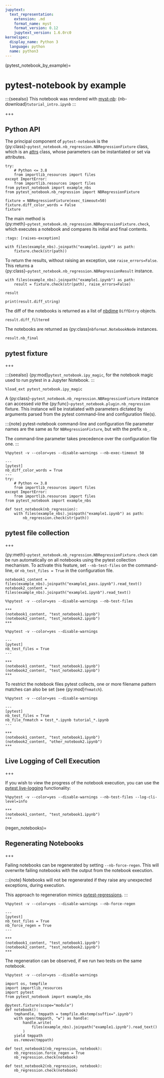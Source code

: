 ```yaml
---
jupytext:
  text_representation:
    extension: .md
    format_name: myst
    format_version: 0.12
    jupytext_version: 1.6.0rc0
kernelspec:
  display_name: Python 3
  language: python
  name: python3
---
```


(pytest_notebook_by_example)=

# pytest-notebook by example

:::{seealso}
This notebook was rendered with [myst-nb](https://myst-nb.readthedocs.io): {nb-download}`tutorial_intro.ipynb`
:::

+++

## Python API

The principal component of `pytest-notebook` is the
{py:class}`~pytest_notebook.nb_regression.NBRegressionFixture` class,
which is an [attrs](http://www.attrs.org) class, whose parameters can be instantiated or set via attributes.

```{code-cell} ipython3
try:
    # Python <= 3.8
    from importlib_resources import files
except ImportError:
    from importlib.resources import files
from pytest_notebook import example_nbs
from pytest_notebook.nb_regression import NBRegressionFixture
```

```{code-cell} ipython3
fixture = NBRegressionFixture(exec_timeout=50)
fixture.diff_color_words = False
fixture
```

The main method is {py:meth}`~pytest_notebook.nb_regression.NBRegressionFixture.check`, which executes a notebook and compares its initial and final contents.

```{code-cell} ipython3
:tags: [raises-exception]

with files(example_nbs).joinpath("example1.ipynb") as path:
    fixture.check(str(path))
```

To return the results, without raising an exception, use ``raise_errors=False``. This returns a {py:class}`~pytest_notebook.nb_regression.NBRegressionResult` instance.

```{code-cell} ipython3
with files(example_nbs).joinpath("example1.ipynb") as path:
    result = fixture.check(str(path), raise_errors=False)

result
```

```{code-cell} ipython3
print(result.diff_string)
```

The diff of the notebooks is returned as a list of [nbdime](https://nbdime.readthedocs.io) `DiffEntry` objects.

```{code-cell} ipython3
result.diff_filtered
```

The notebooks are returned as {py:class}`nbformat.NotebookNode` instances.

```{code-cell} ipython3
result.nb_final
```

## pytest fixture

+++

:::{seealso}
    {py:mod}`pytest_notebook.ipy_magic`,
    for the notebook magic used to run pytest in a Jupyter Notebook.
:::

```{code-cell} ipython3
%load_ext pytest_notebook.ipy_magic
```

A {py:class}`~pytest_notebook.nb_regression.NBRegressionFixture` instance can accessed *via* the {py:func}`~pytest_notebook.plugin.nb_regression` fixture.
This instance will be instatiated with parameters dictated by arguments parsed from the pytest command-line and configuration file(s).

:::{note}
pytest-notebook command-line and configuration file parameter names
are the same as for ``NBRegressionFixture``, but with the prefix ``nb_``.

The command-line parameter takes precedence over the configuration file one.
:::

```{code-cell} ipython3
%%pytest -v --color=yes --disable-warnings --nb-exec-timeout 50

---
[pytest]
nb_diff_color_words = True
---
try:
    # Python <= 3.8
    from importlib_resources import files
except ImportError:
    from importlib.resources import files
from pytest_notebook import example_nbs

def test_notebook(nb_regression):
    with files(example_nbs).joinpath("example1.ipynb") as path:
        nb_regression.check(str(path))
```

## pytest file collection

+++

{py:meth}`~pytest_notebook.nb_regression.NBRegressionFixture.check` can be run automatically on all notebooks using the pytest collection mechanism.
To activate this feature, set `--nb-test-files` on the command-line, or `nb_test_files = True` in the configuration file.

```{code-cell} ipython3
notebook1_content = files(example_nbs).joinpath("example1_pass.ipynb").read_text()
notebook2_content = files(example_nbs).joinpath("example1.ipynb").read_text()
```

```{code-cell} ipython3
%%pytest -v --color=yes --disable-warnings --nb-test-files

***
(notebook1_content, "test_notebook1.ipynb")
(notebook2_content, "test_notebook2.ipynb")
***
```

```{code-cell} ipython3
%%pytest -v --color=yes --disable-warnings

---
[pytest]
nb_test_files = True
---

***
(notebook1_content, "test_notebook1.ipynb")
(notebook2_content, "test_notebook2.ipynb")
***
```

To restrict the notebook files pytest collects, one or more filename pattern matches can also be set (see {py:mod}`fnmatch`).

```{code-cell} ipython3
%%pytest -v --color=yes --disable-warnings

---
[pytest]
nb_test_files = True
nb_file_fnmatch = test_*.ipynb tutorial_*.ipynb
---

***
(notebook1_content, "test_notebook1.ipynb")
(notebook2_content, "other_notebook2.ipynb")
***
```

## Live Logging of Cell Execution

+++

If you wish to view the progress of the notebook execution, you can use the [pytest live-logging](https://docs.pytest.org/en/latest/logging.html#live-logs) functionality:

```{code-cell} ipython3
%%pytest -v --color=yes --disable-warnings --nb-test-files --log-cli-level=info

***
(notebook1_content, "test_notebook1.ipynb")
***
```

(regen_notebooks)=

## Regenerating Notebooks

+++

Failing notebooks can be regenerated by setting `--nb-force-regen`.
This will overwrite failing notebooks with the output from the notebook execution.

:::{note}
Notebooks will not be regenerated if they raise any unexpected exceptions,
during execution.

This approach to regeneration mimics [pytest-regressions](https://pytest-regressions.readthedocs.io).
:::

```{code-cell} ipython3
%%pytest -v --color=yes --disable-warnings --nb-force-regen

---
[pytest]
nb_test_files = True
nb_force_regen = True
---

***
(notebook1_content, "test_notebook1.ipynb")
(notebook2_content, "test_notebook2.ipynb")
***
```

The regeneration can be observed, if we run two tests on the same notebook.

```{code-cell} ipython3
%%pytest -v --color=yes --disable-warnings

import os, tempfile
import importlib_resources
import pytest
from pytest_notebook import example_nbs

@pytest.fixture(scope="module")
def notebook():
    tmphandle, tmppath = tempfile.mkstemp(suffix=".ipynb")
    with open(tmppath, "w") as handle:
        handle.write(
            files(example_nbs).joinpath("example1.ipynb").read_text()
        )
    yield tmppath
    os.remove(tmppath)

def test_notebook1(nb_regression, notebook):
    nb_regression.force_regen = True
    nb_regression.check(notebook)

def test_notebook2(nb_regression, notebook):
    nb_regression.check(notebook)
```
